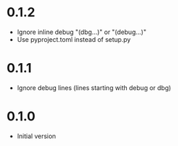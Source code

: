 # 0.1.2

- Ignore inline debug "(dbg...)" or "(debug...)"
- Use pyproject.toml instead of setup.py

# 0.1.1

- Ignore debug lines (lines starting with debug or dbg)

# 0.1.0

- Initial version
